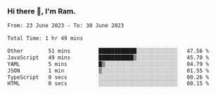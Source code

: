 ### Hi there 👋, I'm Ram.

<!--START_SECTION:waka-->

```txt
From: 23 June 2023 - To: 30 June 2023

Total Time: 1 hr 49 mins

Other        51 mins         ████████████░░░░░░░░░░░░░   47.56 %
JavaScript   49 mins         ███████████▒░░░░░░░░░░░░░   45.70 %
YAML         5 mins          █▒░░░░░░░░░░░░░░░░░░░░░░░   04.79 %
JSON         1 min           ▒░░░░░░░░░░░░░░░░░░░░░░░░   01.55 %
TypeScript   0 secs          ░░░░░░░░░░░░░░░░░░░░░░░░░   00.26 %
HTML         0 secs          ░░░░░░░░░░░░░░░░░░░░░░░░░   00.15 %
```

<!--END_SECTION:waka-->
